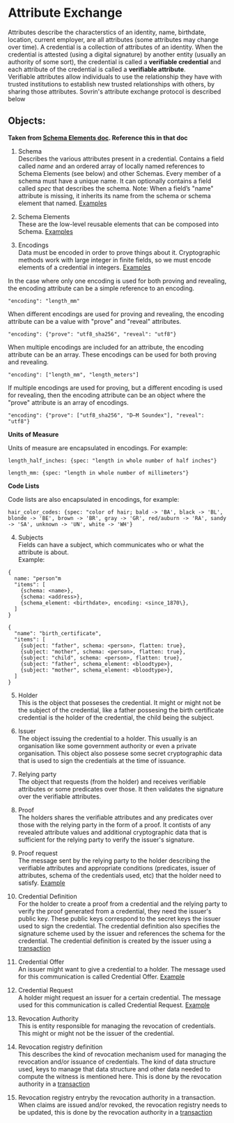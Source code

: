 # Attribute Exchange
Attributes describe the characterstics of an identity, name, birthdate, location, current employer, are all attributes (some attributes may change over time). A credential is a collection of attributes of an identity. When the credential is attested (using a digital signature) by another entity (usually an authority of some sort), the credential is called a **verifiable credential** and each attribute of the credential is called a **verifiable attribute**.  
Verifiable attributes allow individuals to use the relationship they have with trusted institutions to establish new trusted relationships with others, by sharing those attributes. Sovrin's attribute exchange protocol is described below

## Objects:
__Taken from [Schema Elements doc](https://docs.google.com/document/d/1VT8myB5XcCJIrIU2xEE3Vgxpfa47aFswh1qDCFCBtIg/edit#). Reference this in that doc__
1. Schema  
Describes the various attributes present in a credential. Contains a field called *name* and an ordered array of locally named references to Schema Elements (see below) and other Schemas. Every member of a schema must have a unique name. It can optionally contains a field called *spec* that describes the schema.
Note: When a field’s "name" attribute is missing, it inherits its name from the schema or schema element that named. [Examples](public-objects.md#Schema) 

2. Schema Elements  
These are the low-level reusable elements that can be composed into Schema. [Examples](public-objects.md#Schema%20Elements)

3. Encodings  
Data must be encoded in order to prove things about it. Cryptographic methods work with large integer in finite fields, so we must encode elements of a credential in integers. [Examples](public-objects.md#Encodings)  

In the case where only one encoding is used for both proving and revealing, the encoding attribute can be a simple reference to an encoding.  

`"encoding": "length_mm"`

When different encodings are used for proving and revealing, the encoding attribute can be a value with "prove" and "reveal" attributes.

`"encoding": {"prove": "utf8_sha256", "reveal": "utf8"}`

When multiple encodings are included for an attribute, the encoding attribute can be an array. These encodings can be used for both proving and revealing.

`"encoding": ["length_mm", "length_meters"]`

If multiple encodings are used for proving, but a different encoding is used for revealing, then the encoding attribute can be an object where the "prove" attribute is an array of encodings.

`"encoding": {"prove": ["utf8_sha256", "D–M Soundex"], "reveal": "utf8"}`

**Units of Measure**

Units of measure are encapsulated in encodings. For example:

`length_half_inches: {spec: "length in whole number of half inches"}`

`length_mm: {spec: "length in whole number of millimeters"}`

**Code Lists**

Code lists are also encapsulated in encodings, for example: 

`hair_color_codes: {spec: "color of hair; bald -> 'BA', black -> 'BL', blonde -> 'BE', brown -> 'BR', gray -> 'GR', red/auburn -> 'RA', sandy -> 'SA', unknown -> 'UN', white -> 'WH'}`

4. Subjects  
Fields can have a subject, which communicates who or what the attribute is about.  
Example:
  ```
  {
    name: "person"m
    "items": [
      {schema: <name>},
      {schema: <address>},
      {schema_element: <birthdate>, encoding: <since_1870\},
    ]
  }

  {
    "name": "birth_certificate",
    "items": [
      {subject: "father", schema: <person>, flatten: true},
      {subject: "mother", schema: <person>, flatten: true},
      {subject: "child", schema: <person>, flatten: true},
      {subject: "father", schema_element: <bloodtype>},
      {subject: "mother", schema_element: <bloodtype>},
    ]
  }
  ```

5. Holder  
This is the object that posseses the credential. It might or might not be the subject of the credential, like a father possesing the birth certificate credential is the holder of the credential, the child being the subject.

6. Issuer   
The object issuing the credential to a holder. This usually is an organisation like some government authority or even a private organisation. This object also possese some secret cryptographic data that is used to sign the credentials at the time of issuance.

7. Relying party  
The object that requests (from the holder) and receives verifiable attributes or some predicates over those. It then validates the signature over the verifiable attributes.

8. Proof  
The holders shares the verifiable attributes and any predicates over those with the relying party in the form of a proof. It contists of any revealed attribute values and additional cryptographic data that is sufficient for the relying party to verify the issuer's signature.

9. Proof request  
The message sent by the relying party to the holder describing the verifiable attributes and appropriate conditions (predicates, issuer of attributes, schema of the credentials used, etc) that the holder need to satisfy. [Example](non-public-objects.md#Proof%2Request)

10. Credential Definition  
For the holder to create a proof from a credential and the relying party to verify the proof generated from a credential, they need the issuer's public key. These public keys correspond to the secret keys the issuer used to sign the credential. The credential definition also specifies the signature scheme used by the issuer and references the schema for the credential. The credential definition is created by the issuer using a [transaction](public-objects.md#Credential%20Definition)

11. Credential Offer  
An issuer might want to give a credential to a holder. The message used for this communication is called Credential Offer. [Example](non-public-objects.md#Credential%20Offer)

12. Credential Request  
A holder might request an issuer for a certain credential. The message used for this communication is called Credential Request. [Example](non-public-objects.md#Credential%2Request)

13. Revocation Authority  
This is entity responsible for managing the revocation of credentials. This might or might not be the issuer of the credential.

14. Revocation registry definition  
This describes the kind of revocation mechanism used for managing the revocation and/or issuance of credentials. The kind of data structure used, keys to manage that data structure and other data needed to compute the witness is mentioned here. This is done by the revocation authority in a [transaction](public-objects.md#Revocation%20Registry%20Definition) 

15. Revocation registry entryby the revocation authority in a transaction.  
When claims are issued and/or revoked, the revocation registry needs to be updated, this is done by the revocation authority in a [transaction](public-objects.md#Revocation%20Registry%20Entry)